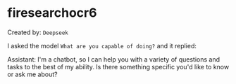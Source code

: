 # firesearchocr6

Created by: `Deepseek`

I asked the model `What are you capable of doing?` and it replied:

Assistant:  I'm a chatbot, so I can help you with a variety of questions and tasks to the best of my ability. Is there something specific you'd like to know or ask me about?
